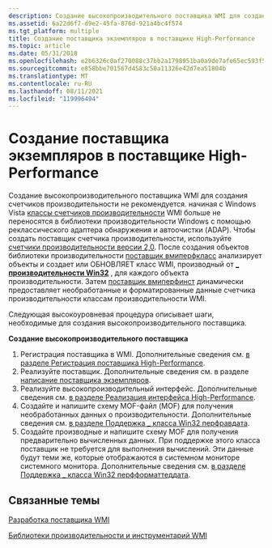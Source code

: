 ```yaml
---
description: Создание высокопроизводительного поставщика WMI для создания счетчиков производительности не рекомендуется.
ms.assetid: 6a22d6f7-d9e2-45fa-876d-921a4bc4f574
ms.tgt_platform: multiple
title: Создание поставщика экземпляров в поставщике High-Performance
ms.topic: article
ms.date: 05/31/2018
ms.openlocfilehash: e2b6326c0af270088c37bb2a1798951ba0a9de7afe65ec593f5f7ab6768b83b1
ms.sourcegitcommit: e858bbe701567d4583c50a11326e42d7ea51804b
ms.translationtype: MT
ms.contentlocale: ru-RU
ms.lasthandoff: 08/11/2021
ms.locfileid: "119996494"
---
```

# <a name="making-an-instance-provider-into-a-high-performance-provider"></a>Создание поставщика экземпляров в поставщике High-Performance

Создание высокопроизводительного поставщика WMI для создания счетчиков производительности не рекомендуется. начиная с Windows Vista [классы счетчиков производительности](/windows/desktop/CIMWin32Prov/performance-counter-classes) WMI больше не переносятся в библиотеки производительности Windows с помощью реклассического адаптера обнаружения и автоочистки (ADAP). Чтобы создать поставщик счетчика производительности, используйте [счетчики производительности версии 2,0](/windows/desktop/PerfCtrs/performance-counters-portal). После создания объектов библиотеки производительности [поставщик вмиперфкласс](wmiperfclass-provider.md) анализирует объекты и создает или ОБНОВЛЯЕТ класс WMI, производный от [**\_ производительности Win32**](/windows/desktop/CIMWin32Prov/win32-perf) , для каждого объекта производительности. Затем [поставщик вмиперфинст](wmiperfinst-provider.md) динамически предоставляет необработанные и форматированные данные счетчика производительности классам производительности WMI.

Следующая высокоуровневая процедура описывает шаги, необходимые для создания высокопроизводительного поставщика.

**Создание высокопроизводительного поставщика**

1.  Регистрация поставщика в WMI. Дополнительные сведения см. [в разделе Регистрация поставщика High-Performance](registering-a-high-performance-provider.md).
2.  Реализуйте поставщик. Дополнительные сведения см. в разделе [написание поставщика экземпляров](writing-an-instance-provider.md).
3.  Реализуйте высокопроизводительный интерфейс. Дополнительные сведения см. [в разделе Реализация интерфейса High-Performance](implementing-the-high-performance-interface.md).
4.  Создайте и напишите схему MOF-файл (MOF) для получения необработанных данных о производительности. Дополнительные сведения см. [в разделе Поддержка \_ класса Win32 перфравдата](supporting-the-win32-perfrawdata-class.md).
5.  Создайте производные и напишите схему MOF для получения предварительно вычисленных данных. При поддержке этого класса поставщик не требуется для выполнения вычислений. Эти данные будут теми же, которые отображаются в системном мониторе системного монитора. Дополнительные сведения см. [в разделе Поддержка \_ класса Win32 перфформаттеддата](supporting-the-win32-perfformatteddata-class.md).

## <a name="related-topics"></a>Связанные темы

<dl> <dt>

[Разработка поставщика WMI](developing-a-wmi-provider.md)
</dt> <dt>

[Библиотеки производительности и инструментарий WMI](performance-libraries-and-wmi.md)
</dt> </dl>

 

 
